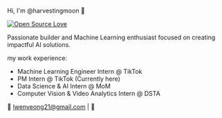  Hi, I'm @harvestingmoon 👋
 
[![Open Source Love](https://badges.frapsoft.com/os/v3/open-source.png?v=103)](https://github.com/ellerbrock/open-source-badges/)

Passionate builder and Machine Learning enthusiast focused on creating impactful AI solutions.


my work experience:

* Machine Learning Engineer Intern @ TikTok
* PM Intern @ TikTok (Currently here)
* Data Science & AI Intern @ MoM
* Computer Vision & Video Analytics Intern @ DSTA



📧 [lwenyeong21@gmail.com](mailto:lwenyeong21@gmail.com) | 💼 

